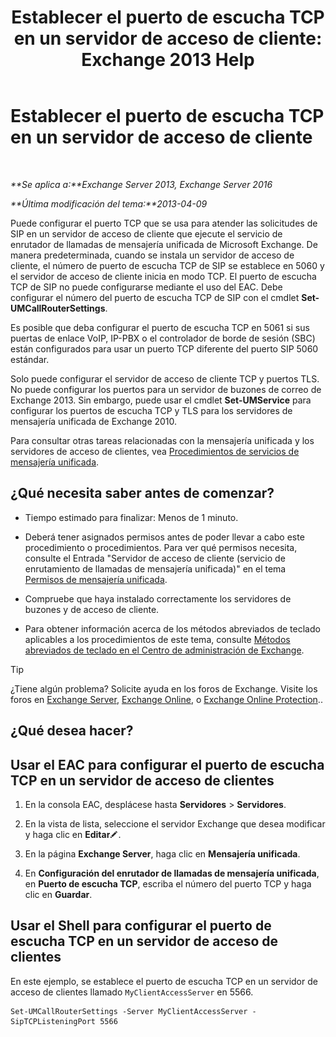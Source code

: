 ﻿---
title: 'Establecer el puerto de escucha TCP en un servidor de acceso de cliente: Exchange 2013 Help'
TOCTitle: Establecer el puerto de escucha TCP en un servidor de acceso de cliente
ms:assetid: 5f48f21a-d8d4-48b2-868f-9a3647693841
ms:mtpsurl: https://technet.microsoft.com/es-es/library/JJ673530(v=EXCHG.150)
ms:contentKeyID: 50556793
ms.date: 05/22/2018
mtps_version: v=EXCHG.150
ms.translationtype: MT
---

# Establecer el puerto de escucha TCP en un servidor de acceso de cliente

 

_**Se aplica a:**Exchange Server 2013, Exchange Server 2016_

_**Última modificación del tema:**2013-04-09_

Puede configurar el puerto TCP que se usa para atender las solicitudes de SIP en un servidor de acceso de cliente que ejecute el servicio de enrutador de llamadas de mensajería unificada de Microsoft Exchange. De manera predeterminada, cuando se instala un servidor de acceso de cliente, el número de puerto de escucha TCP de SIP se establece en 5060 y el servidor de acceso de cliente inicia en modo TCP. El puerto de escucha TCP de SIP no puede configurarse mediante el uso del EAC. Debe configurar el número del puerto de escucha TCP de SIP con el cmdlet **Set-UMCallRouterSettings**.

Es posible que deba configurar el puerto de escucha TCP en 5061 si sus puertas de enlace VoIP, IP-PBX o el controlador de borde de sesión (SBC) están configurados para usar un puerto TCP diferente del puerto SIP 5060 estándar.

Solo puede configurar el servidor de acceso de cliente TCP y puertos TLS. No puede configurar los puertos para un servidor de buzones de correo de Exchange 2013. Sin embargo, puede usar el cmdlet **Set-UMService** para configurar los puertos de escucha TCP y TLS para los servidores de mensajería unificada de Exchange 2010.

Para consultar otras tareas relacionadas con la mensajería unificada y los servidores de acceso de clientes, vea [Procedimientos de servicios de mensajería unificada](um-services-procedures-exchange-2013-help.md).

## ¿Qué necesita saber antes de comenzar?

  - Tiempo estimado para finalizar: Menos de 1 minuto.

  - Deberá tener asignados permisos antes de poder llevar a cabo este procedimiento o procedimientos. Para ver qué permisos necesita, consulte el Entrada "Servidor de acceso de cliente (servicio de enrutamiento de llamadas de mensajería unificada)" en el tema [Permisos de mensajería unificada](unified-messaging-permissions-exchange-2013-help.md).

  - Compruebe que haya instalado correctamente los servidores de buzones y de acceso de cliente.

  - Para obtener información acerca de los métodos abreviados de teclado aplicables a los procedimientos de este tema, consulte [Métodos abreviados de teclado en el Centro de administración de Exchange](keyboard-shortcuts-in-the-exchange-admin-center-exchange-online-protection-help.md).


> [!TIP]
> ¿Tiene algún problema? Solicite ayuda en los foros de Exchange. Visite los foros en <A href="https://go.microsoft.com/fwlink/p/?linkid=60612">Exchange Server</A>, <A href="https://go.microsoft.com/fwlink/p/?linkid=267542">Exchange Online</A>, o <A href="https://go.microsoft.com/fwlink/p/?linkid=285351">Exchange Online Protection</A>..



## ¿Qué desea hacer?

## Usar el EAC para configurar el puerto de escucha TCP en un servidor de acceso de clientes

1.  En la consola EAC, desplácese hasta **Servidores** \> **Servidores**.

2.  En la vista de lista, seleccione el servidor Exchange que desea modificar y haga clic en **Editar**![Icono Editar](images/Bb124582.6f53ccb2-1f13-4c02-bea0-30690e6ea71d(EXCHG.150).gif "Icono Editar").

3.  En la página **Exchange Server**, haga clic en **Mensajería unificada**.

4.  En **Configuración del enrutador de llamadas de mensajería unificada**, en **Puerto de escucha TCP**, escriba el número del puerto TCP y haga clic en **Guardar**.

## Usar el Shell para configurar el puerto de escucha TCP en un servidor de acceso de clientes

En este ejemplo, se establece el puerto de escucha TCP en un servidor de acceso de clientes llamado `MyClientAccessServer` en 5566.

    Set-UMCallRouterSettings -Server MyClientAccessServer -SipTCPListeningPort 5566

